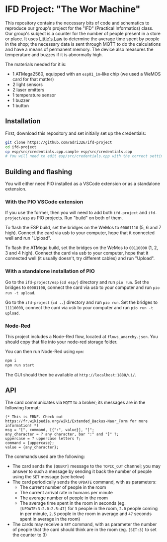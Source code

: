 # IFD Project: "The Wor Machine"

This repository contains the necessary bits of code and schematics to reproduce our group's project for the "IFD" (Practical Informatics) class.
Our group's subject is a counter for the number of people present in a store or place.
It uses [Little's Law](https://en.wikipedia.org/wiki/Little's_law) to determine the average time spent by people in the shop; the necessary data is sent through MQTT to do the calculations and have a means of permanent memory.
The device also measures the temperature and buzzes if it is abnormally high.

The materials needed for it is:

- 1 ATMega2560, equipped with an `esp01_1m`-like chip (we used a WeMOS card for that matter)
- 2 light sensors
- 2 laser emitters
- 1 temperature sensor
- 1 buzzer
- 1 button

## Installation

First, download this repository and set initially set up the credentials:

```sh
git clone https://github.com/adri326/ifd-project
cd ifd-project
cp esp/src/credentials.cpp.sample esp/src/credentials.cpp
# You will need to edit esp/src/credentials.cpp with the correct settings
```

## Building and flashing

You will either need PIO installed as a VSCode extension or as a standalone extension.

### With the PIO VSCode extension

If you use the former, then you will need to add both `ifd-project` and `ifd-project/esp` as PIO projects.
Run "build" on both of them.

To flash the ESP build, set the bridges on the WeMos to `00001110` (5, 6 and 7 high).
Connect the card via usb to your computer, hope that it connected well and run "Upload".

To flash the ATMega build, set the bridges on the WeMos to `00110000` (1, 2, 3 and 4 high).
Connect the card via usb to your computer, hope that it connected well (it usually doesn't, try different cables) and run "Upload".

### With a standalone installation of PIO

Go to the `ifd-project/esp` (`cd esp/`) directory and run `pio run`.
Set the bridges to `00001100`, connect the card via usb to your computer and run `pio run -t upload`.

Go to the `ifd-project` (`cd ..`) directory and run `pio run`.
Set the bridges to `11110000`, connect the card via usb to your computer and run `pio run -t upload`.

### Node-Red

This project includes a Node-Red flow, located at `flows_anarchy.json`.
You should copy that file into your node-red storage folder.

You can then run Node-Red using `npm`:

```sh
npm i
npm run start
```

The GUI should then be available at `http://localhost:1880/ui/`.

<!--
I sadly have no more information for you; node-red is a piece of software that involves the mouse to do stuff, and I don't abide by that.
If you can't figure this out (I wouldn't be able to either), then refer to the next section for the "API".
-->

## API

The card communicates via `MQTT` to a broker; its messages are in the following format:

```ebnf
(* This is EBNF. Check out https://fr.wikipedia.org/wiki/Extended_Backus-Naur_Form for more information! *)
msg = "[", command, [{":", value}], "]";
any_character = ? any character, bar ":" and "]" ?;
uppercase = ? uppercase letters ?;
command = {uppercase};
value = {any_character};
```

The commands used are the following:

- The card sends the `[QUERY]` message to the `TOPIC_OUT` channel; you may answer to such a message by sending it back the number of people using the `SET` message (see below)
- The card periodically sends the `UPDATE` command, with as parameters:
  - The current number of people in the room
  - The current arrival rate in humans per minute
  - The average number of people in the room
  - The average time spent in the room in seconds
  (eg. `[UPDATE:3:2.0:2.5:47]` for `3` people in the room, `2.0` people coming in per minute, `2.5` people in the room in average and `47` seconds spent in average in the room)
- The cards may receive a `SET` command, with as parameter the number of people that the card should think are in the room (eg. `[SET:3]` to set the counter to 3)

